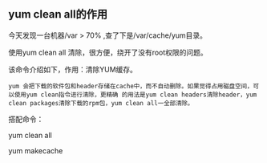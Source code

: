 ## yum clean all的作用

今天发现一台机器/var > 70% ,查了下是/var/cache/yum目录。

使用yum clean all 清除，很方便，绕开了没有root权限的问题。

该命令介绍如下，作用：清除YUM缓存。

```
yum 会把下载的软件包和header存储在cache中，而不自动删除。如果觉得占用磁盘空间，可以使用yum clean指令进行清除，更精确 的用法是yum clean headers清除header，yum clean packages清除下载的rpm包，yum clean all一全部清除。
```

搭配命令：

yum clean all

yum makecache